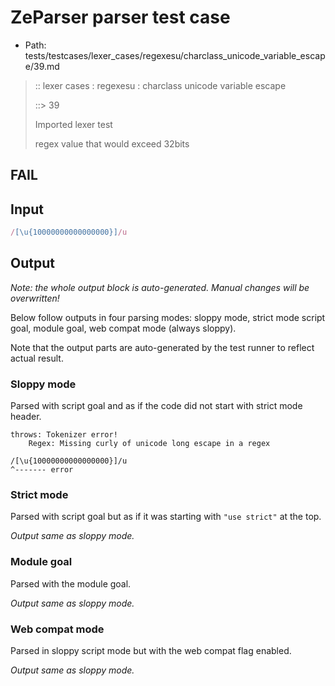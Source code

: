 # ZeParser parser test case

- Path: tests/testcases/lexer_cases/regexesu/charclass_unicode_variable_escape/39.md

> :: lexer cases : regexesu : charclass unicode variable escape
>
> ::> 39
>
> Imported lexer test
>
> regex value that would exceed 32bits

## FAIL

## Input

`````js
/[\u{10000000000000000}]/u
`````

## Output

_Note: the whole output block is auto-generated. Manual changes will be overwritten!_

Below follow outputs in four parsing modes: sloppy mode, strict mode script goal, module goal, web compat mode (always sloppy).

Note that the output parts are auto-generated by the test runner to reflect actual result.

### Sloppy mode

Parsed with script goal and as if the code did not start with strict mode header.

`````
throws: Tokenizer error!
    Regex: Missing curly of unicode long escape in a regex

/[\u{10000000000000000}]/u
^------- error
`````

### Strict mode

Parsed with script goal but as if it was starting with `"use strict"` at the top.

_Output same as sloppy mode._

### Module goal

Parsed with the module goal.

_Output same as sloppy mode._

### Web compat mode

Parsed in sloppy script mode but with the web compat flag enabled.

_Output same as sloppy mode._
